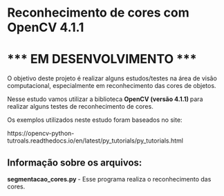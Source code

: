 # Reconhecimento de cores com OpenCV 4.1.1
# *** EM DESENVOLVIMENTO ***

<p> O objetivo deste projeto é realizar alguns estudos/testes na área de visão computacional, especialmente em reconhecimento das cores de objetos. </p>

<p> Nesse estudo vamos utilizar a biblioteca <b> OpenCV (versão 4.1.1) </b> para realizar alguns testes de reconhecimento de cores. </p>

<p> Os exemplos utilizados neste estudo foram baseados no site: </p>

<p>https://opencv-python-tutroals.readthedocs.io/en/latest/py_tutorials/py_tutorials.html</p>


## Informação sobre os arquivos:

<p> <b>segmentacao_cores.py </b> - Esse programa realiza o reconhecimento das cores. </p>